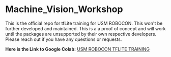 # Machine_Vision_Workshop


This is the official repo for tfLite training for USM ROBOCON. This won't be further developed and maintained. This is a a proof of concept and will work until the packages are unsupported by their own respective developers. Please reach out if you have any questions or requests.

**Here is the Link to Google Colab:** [USM ROBOCON TFLITE TRAINING](https://colab.research.google.com/drive/1xQDzER7koN0LCPkzRkmCfb_ZTyq7mjOH?usp=sharing#scrollTo=fF8ysCfYKgTP)
